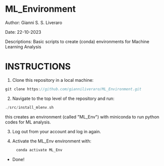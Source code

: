 # ML_Environment
Author: Gianni S. S. Liveraro

Date: 22-10-2023

Descriptions: Basic scripts to create (conda) environments for Machine Learning Analysis


# INSTRUCTIONS
1. Clone this repository in a local machine:
```c
git clone https://github.com/gianniliveraro/ML_Environment.git
``` 
2. Navigate to the top level of the repository and run:
```c   
./src/install_mlenv.sh
``` 
this creates an environment (called "ML_Env") with miniconda to run python codes for ML analysis. 

3. Log out from your account and log in again. 

4. Activate the ML_Env environment with:
```c
     conda activate ML_Env
``` 

- Done!
